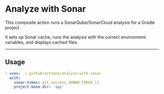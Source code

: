 # Analyze with Sonar

This composite action runs a SonarQube/SonarCloud analysis for a Gradle project.

It sets up Sonar cache, runs the analysis with the correct environment variables, and displays cached files.

---

## Usage

```yaml
- uses: ./.github/actions/analyze-with-sonar
  with:
    sonar-token: ${{ secrets.SONAR_TOKEN }}
	project-base-dir: 'app'

